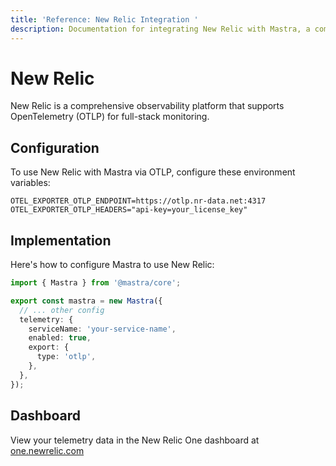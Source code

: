 ```yaml
---
title: 'Reference: New Relic Integration '
description: Documentation for integrating New Relic with Mastra, a comprehensive observability platform supporting OpenTelemetry for full-stack monitoring.
---
```


# New Relic

New Relic is a comprehensive observability platform that supports OpenTelemetry (OTLP) for full-stack monitoring.

## Configuration

To use New Relic with Mastra via OTLP, configure these environment variables:

```env
OTEL_EXPORTER_OTLP_ENDPOINT=https://otlp.nr-data.net:4317
OTEL_EXPORTER_OTLP_HEADERS="api-key=your_license_key"
```

## Implementation

Here's how to configure Mastra to use New Relic:

```typescript
import { Mastra } from '@mastra/core';

export const mastra = new Mastra({
  // ... other config
  telemetry: {
    serviceName: 'your-service-name',
    enabled: true,
    export: {
      type: 'otlp',
    },
  },
});
```

## Dashboard

View your telemetry data in the New Relic One dashboard at [one.newrelic.com](https://one.newrelic.com)
